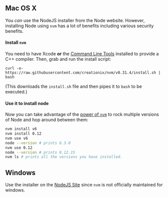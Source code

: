 ## Mac OS X

You _can_ use the NodeJS installer from the Node website. However, installing Node using `nvm` has a lot of benefits including various security benefits.

#### Install `nvm`
You need to have Xcode **or** the [Command Line Tools](http://osxdaily.com/2014/02/12/install-command-line-tools-mac-os-x/) installed to provide a C++ compiler. Then, grab and run the install script:

    curl -o- https://raw.githubusercontent.com/creationix/nvm/v0.31.4/install.sh | bash

(This downloads the `install.sh` file and then pipes it to `bash` to be executed.)

#### Use it to install node
Now you can take advantage of the [power of `nvm`](https://github.com/creationix/nvm/blob/master/README.markdown#usage) to rock multiple versions of Node and hop around between them:
```sh
nvm install v6
nvm install 0.12
nvm use v6
node --version # prints 6.3.0
nvm use 0.12
node --version # prints 0.12.15
nvm ls # prints all the versions you have installed.
```

## Windows
Use the installer on the [NodeJS Site](https://nodejs.org/en/download/) since `nvm` is not officially maintained for windows.
